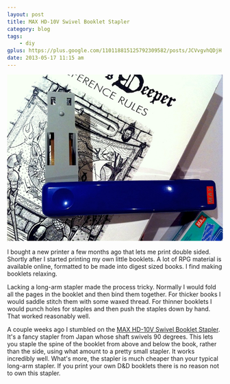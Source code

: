 ```yaml
---
layout: post
title: MAX HD-10V Swivel Booklet Stapler
category: blog
tags:
    - diy 
gplus: https://plus.google.com/110118815125792309582/posts/JCVvgvhQDjH
date: 2013-05-17 11:15 am
---
```


![The Stapler](assets/img/max-hd10v.jpg)

I bought a new printer a few months ago that lets me print double sided. Shortly after I started printing my own little booklets. A lot of RPG material is available online, formatted to be made into digest sized books. I find  making booklets relaxing.

Lacking a long-arm stapler made the process tricky. Normally I would fold all the pages in the booklet and then bind them together. For thicker books I would saddle stitch them with some waxed thread. For thinner booklets I would punch holes for staples and then push the staples down by hand. That worked reasonably well.

A couple weeks ago I stumbled on the [MAX HD-10V Swivel Booklet Stapler][1]. It's a fancy stapler from Japan whose shaft swivels 90 degrees. This lets you staple the spine of the booklet from above and below the book, rather than the side, using what amount to a pretty small stapler. It works incredibly well. What's more, the stapler is much cheaper than your typical long-arm stapler. If you print your own D&D booklets there is no reason not to own this stapler.

[1]: http://www.ebay.ca/itm/150614915810